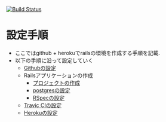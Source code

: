 [![Build Status](https://travis-ci.org/naoto-koyama-uhuru/sample-rails-test.svg?branch=master)](https://travis-ci.org/naoto-koyama-uhuru/sample-rails-test)

# 設定手順

- ここではgithub + herokuでrailsの環境を作成する手順を記載.
- 以下の手順に沿って設定していく
  - [Githubの設定](./doc/github/settings.md)
  - Railsアプリケーションの作成
    - [プロジェクトの作成](./doc/rails/project.md)
    - [postgresの設定](./doc/rails/postgres_sql.md)
    - [RSpecの設定](./doc/rails/rspec.md)
  - [Travic CIの設定](./doc/travic_ci/settings.md)
  - [Herokuの設定](./doc/heroku/settings.md)
